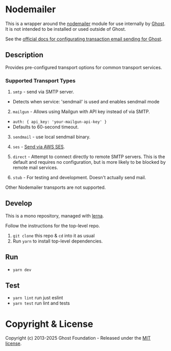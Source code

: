 # Nodemailer

This is a wrapper around the [nodemailer](https://nodemailer.com/) module for use internally by [Ghost](https://ghost.org/). It is not intended to be installed or used outside of Ghost.

See the [official docs for configurating transaction email sending for Ghost](https://ghost.org/docs/config/#mail).

## Description

Provides pre-configured transport options for common transport services.

### Supported Transport Types

1. `smtp` - send via SMTP server.
  *  Detects when service: 'sendmail' is used and enables sendmail mode

2. `mailgun` - Allows using Mailgun with API key instead of via SMTP.
  *  `auth: { api_key: 'your-mailgun-api-key' }`
  * Defaults to 60-second timeout.

3. `sendmail` - use local sendmail binary.

4. `ses` - [Send via AWS SES](https://ghost.org/docs/config/#amazon-ses).

5. `direct` - Attempt to connect directly to remote SMTP servers. This is the default and requires no configuration, but is more likely to be blocked by remote mail services.

6. `stub` - For testing and development. Doesn't actually send mail.

Other Nodemailer transports are not supported.

## Develop

This is a mono repository, managed with [lerna](https://lernajs.io/).

Follow the instructions for the top-level repo.
1. `git clone` this repo & `cd` into it as usual
2. Run `yarn` to install top-level dependencies.


## Run

- `yarn dev`


## Test

- `yarn lint` run just eslint
- `yarn test` run lint and tests




# Copyright & License 

Copyright (c) 2013-2025 Ghost Foundation - Released under the [MIT license](LICENSE).